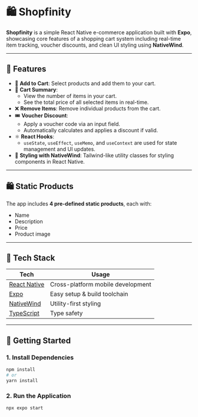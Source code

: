 # 🛍️ Shopfinity

**Shopfinity** is a simple React Native e-commerce application built with **Expo**, showcasing core features of a shopping cart system including real-time item tracking, voucher discounts, and clean UI styling using **NativeWind**.

---

## 📱 Features

- 🛒 **Add to Cart**: Select products and add them to your cart.
- 🧾 **Cart Summary**:
  - View the number of items in your cart.
  - See the total price of all selected items in real-time.
- ❌ **Remove Items**: Remove individual products from the cart.
- 🎟️ **Voucher Discount**:
  - Apply a voucher code via an input field.
  - Automatically calculates and applies a discount if valid.
- ⚛️ **React Hooks**:
  - `useState`, `useEffect`, `useMemo`, and `useContext` are used for state management and UI updates.
- 🎨 **Styling with NativeWind**: Tailwind-like utility classes for styling components in React Native.

---

## 🛍️ Static Products

The app includes **4 pre-defined static products**, each with:
- Name
- Description
- Price
- Product image

---

## 🧰 Tech Stack

| Tech | Usage |
|------|-------|
| [React Native](https://reactnative.dev/) | Cross-platform mobile development |
| [Expo](https://expo.dev/) | Easy setup & build toolchain |
| [NativeWind](https://www.nativewind.dev/) | Utility-first styling |
| [TypeScript](https://www.typescriptlang.org/)  | Type safety |

---

## 🚀 Getting Started

### 1. Install Dependencies

```bash
npm install
# or
yarn install
```

### 2. Run the Application

```bash
npx expo start
```

